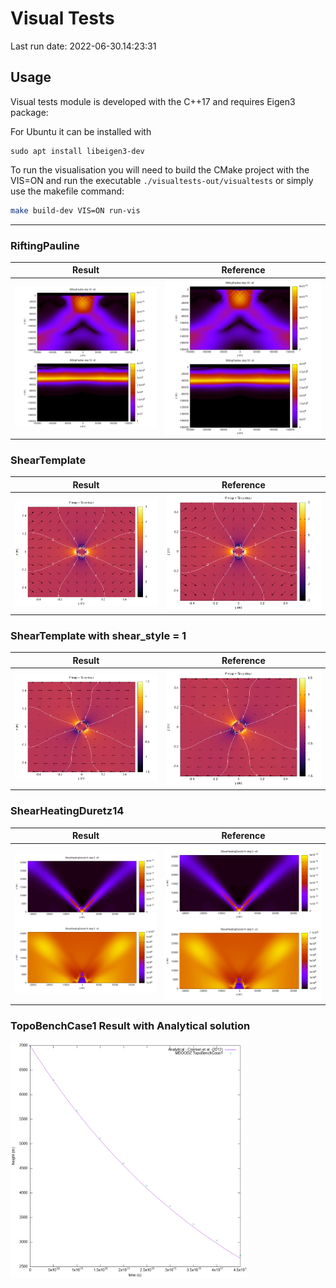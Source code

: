 # Visual Tests

Last run date: 2022-06-30.14:23:31

## Usage 

Visual tests module is developed with the C++17 and requires Eigen3 package:

For Ubuntu it can be installed with 
```
sudo apt install libeigen3-dev
```

To run the visualisation you will need to build the CMake project with the 
VIS=ON and run the executable `./visualtests-out/visualtests` or simply use the makefile command:

```bash 
make build-dev VIS=ON run-vis 
```

<hr>

### RiftingPauline

| Result  | Reference                   |
| ------------- |-----------------------------|
| ![](img/RiftingPauline.png)  | ![](img/RiftingPauline.png) |


### ShearTemplate

| Result  | Reference                   |
| ------------- |-----------------------------|
| ![](img/ShearTemplate.png)  | ![](img/ShearTemplateReference.png) |


### ShearTemplate with shear_style = 1

| Result  | Reference                   |
| ------------- |-----------------------------|
| ![](img/ShearTemplate1.png)  | ![](img/ShearTemplate1Reference.png) |

### ShearHeatingDuretz14

| Result  | Reference                   |
| ------------- |-----------------------------|
| ![](img/ShearHeatingDuretz14.png)  | ![](img/ShearHeatingDuretz14Reference.png) |


### TopoBenchCase1 Result with Analytical solution

<img style="width: 75%" src="img/TopoBenchCase1.png"/>
